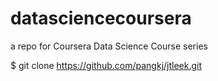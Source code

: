 datasciencecoursera
===================

a repo for Coursera Data Science Course series 


$ git clone https://github.com/pangkj/jtleek.git
